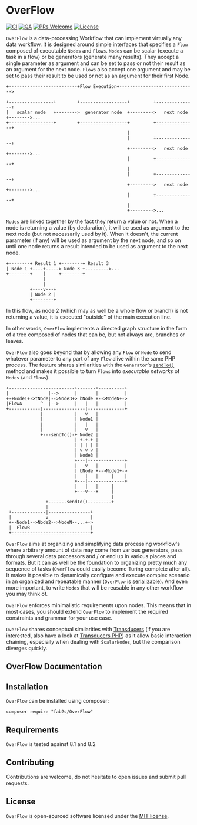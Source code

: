 # OverFlow

[![CI](https://github.com/fab2s/NodalFlow/actions/workflows/ci.yml/badge.svg)](https://github.com/fab2s/NodalFlow/actions/workflows/ci.yml) [![QA](https://github.com/fab2s/NodalFlow/actions/workflows/qa.yml/badge.svg)](https://github.com/fab2s/NodalFlow/actions/workflows/qa.yml)  [![PRs Welcome](https://img.shields.io/badge/PRs-welcome-brightgreen.svg?style=flat)](http://makeapullrequest.com)  [![License](https://poser.pugx.org/fab2s/nodalflow/license)](https://packagist.org/packages/fab2s/nodalflow)

`OverFlow` is a data-processing Workflow that can implement virtually any data workflow. It is designed around simple interfaces that specifies a `Flow` composed of executable `Nodes` and `Flows`. `Nodes` can be scalar (execute a task in a flow) or be generators (generate many results). They accept a single parameter as argument and can be set to pass or not their result as an argument for the next node.
`Flows` also accept one argument and may be set to pass their result to be used or not as an argument for their first Node.

```
+--------------------------+Flow Execution+----------------------------->

+-----------------+        +------------------+         +---------------+
|   scalar node   +-------->  generator node  +--------->   next node   +-------->...
+-----------------+        +------------------+         +---------------+
                                              |
                                              |         +---------------+
                                              +--------->   next node   +-------->...
                                              |         +---------------+
                                              |
                                              |         +---------------+
                                              +--------->   next node   +-------->...
                                              |         +---------------+
                                              |
                                              +--------->...

```

`Nodes` are linked together by the fact they return a value or not. When a node is returning a value (by declaration), it will be used as argument to the next node (but not necessarily used by it). When it doesn't, the current parameter (if any) will be used as argument by the next node, and so on until one node returns a result intended to be used as argument to the next node.

```
+--------+ Result 1 +--------+ Result 3
| Node 1 +----+-----> Node 3 +--------->...
+--------+    |     +--------+
              |
              |
         +----v---+
         | Node 2 |
         +--------+

```

In this flow, as node 2 (which may as well be a whole flow or branch) is not returning a value, it is executed "outside" of the main execution line.

In other words, `OverFlow` implements a directed graph structure in the form of a tree composed of nodes that can be, but not always are, branches or leaves. 

`OverFlow` also goes beyond that by allowing any `Flow` or `Node` to send whatever parameter to any part of any `Flow` alive within the same PHP process. The feature shares similarities with the `Generator`'s [`sendTo()`](/docs/usage.md#the-sendto-methods) method and makes it possible to turn `Flows` into _executable networks_ of `Nodes` (and `Flows`).

```
+-------------------------+-------+----------+
|               |-->      |       |          |
+-+Node1+->tNode|-->Node3+> bNode +-->NodeN+->
|FlowA       ^  |-->      |   |   |          |
+------------|----------------|--------------+
             |            |   v   |
             |            | Node1 |
             |            |   |   |
             |            |   v   |
             +---sendTo()-+ Node2 |
                          | +-+-+ |
                          | | | | |
                          | v v v |
                          | Node3 |
                          +---|--------------+
                          |   v   |          |
                          | bNode +-->Node1+->
                          |   |   |     |    |
                          +---|--------------+
                          |   |   |     |
                          +---v---+     |
                                        |
               +-------sendTo()---------+
               |
 +-------------|----------------+
 |             v                |
 +--Node1-->Node2-->NodeN--...+->
 |  FlowB                       |
 +------------------------------+
```

`OverFlow` aims at organizing and simplifying data processing workflow's where arbitrary amount of data may come from various generators, pass through several data processors and / or end up in various places and formats. But it can as well be the foundation to organizing pretty much any sequence of tasks (`OverFlow` could easily become Turing complete after all). It makes it possible to dynamically configure and execute complex scenario in an organized and repeatable manner (`OverFlow` is [serializable](/docs/serialization.md)). And even more important, to write `Nodes` that will be reusable in any other workflow you may think of.

`OverFlow` enforces minimalistic requirements upon nodes. This means that in most cases, you should extend `OverFlow` to implement the required constraints and grammar for your use case.

`OverFlow` shares conceptual similarities with [Transducers](https://clojure.org/reference/transducers) (if you are interested, also have a look at [Transducers PHP](https://github.com/mtdowling/transducers.php)) as it allow basic interaction chaining, especially when dealing with `ScalarNodes`, but the comparison diverges quickly.

## OverFlow Documentation

## Installation

`OverFlow` can be installed using composer:

```
composer require "fab2s/OverFlow"
```

## Requirements

`OverFlow` is tested against 8.1 and 8.2

## Contributing

Contributions are welcome, do not hesitate to open issues and submit pull requests.

## License

`OverFlow` is open-sourced software licensed under the [MIT license](http://opensource.org/licenses/MIT).

